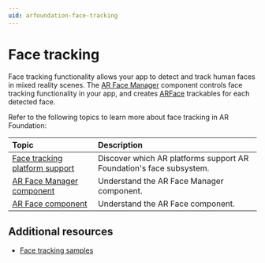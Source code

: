 ```yaml
---
uid: arfoundation-face-tracking
---
```

# Face tracking

Face tracking functionality allows your app to detect and track human faces in mixed reality scenes. The [AR Face Manager](xref:UnityEngine.XR.ARFoundation.ARFaceManager) component controls face tracking functionality in your app, and creates [ARFace](xref:UnityEngine.XR.ARFoundation.ARFace) trackables for each detected face.

Refer to the following topics to learn more about face tracking in AR Foundation:

| Topic | Description |
| :---- | :---------- |
| [Face tracking platform support](xref:arfoundation-face-tracking-platform-support) | Discover which AR platforms support AR Foundation's face subsystem. |
| [AR Face Manager component](xref:arfoundation-face-tracking-face-manager) | Understand the AR Face Manager component. |
| [AR Face component](xref:arfoundation-face-tracking-arface) | Understand the AR Face component. |

## Additional resources

* [Face tracking samples](xref:arfoundation-samples-face-tracking)
